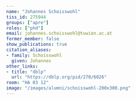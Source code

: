 ```yaml
---
name: "Johannes Schoisswohl"
tiss_id: 275944
groups: ["apre"]
roles: ["phd"]
email: johannes.schoisswohl@tuwien.ac.at
former_member: false
show_publications: true
citation_aliases:
- family: Schoisswohl
  given: Johannes
other_links:
- title: "dblp"
  url: "https://dblp.org/pid/270/6026"
room: "HA 03 12"
image: "/images/alumni/schoisswohl-200x300.png"
---
```


<!--
Your custom content goes here.
-->
